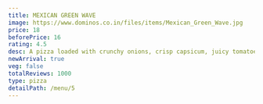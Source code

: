 ```yaml
---
title: MEXICAN GREEN WAVE
image: https://www.dominos.co.in/files/items/Mexican_Green_Wave.jpg
price: 18
beforePrice: 16
rating: 4.5
desc: A pizza loaded with crunchy onions, crisp capsicum, juicy tomatoes and jalapeno with a liberal sprinkling of exotic Mexican herbs.
newArrival: true
veg: false
totalReviews: 1000
type: pizza
detailPath: /menu/5
---
```

